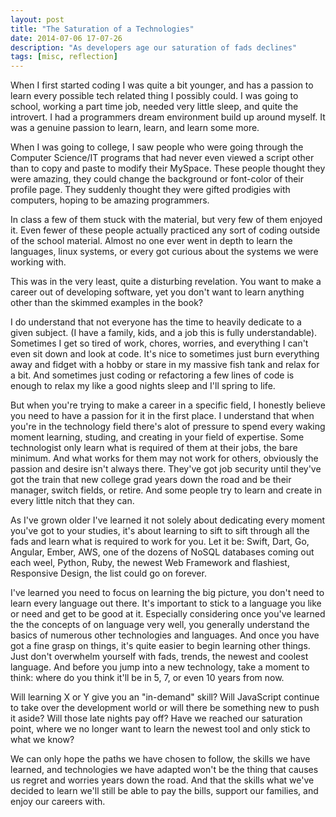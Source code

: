 ```yaml
---
layout: post
title: "The Saturation of a Technologies"
date: 2014-07-06 17-07-26
description: "As developers age our saturation of fads declines"
tags: [misc, reflection]
---
```

When I first started coding I was quite a bit younger, and has a passion to learn every possible tech related thing I possibly could. I was going to school, working a part time job, needed very little sleep, and quite the introvert. I had a programmers dream environment build up around myself. It was a genuine passion to learn, learn, and learn some more.

When I was going to college, I saw people who were going through the Computer Science/IT programs that had never even viewed a script other than to copy and paste to modify their MySpace. These people thought they were amazing, they could change the background or font-color of their profile page. They suddenly thought they were gifted prodigies with computers, hoping to be amazing programmers.

In class a few of them stuck with the material, but very few of them enjoyed it. Even fewer of these people actually practiced any sort of coding outside of the school material. Almost no one ever went in depth to learn the languages, linux systems, or every got curious about the systems we were working with.

This was in the very least, quite a disturbing revelation. You want to make a career out of developing software, yet you don't want to learn anything other than the skimmed examples in the book?

I do understand that not everyone has the time to heavily dedicate to a given subject. (I have a family, kids, and a job this is fully understandable). Sometimes I get so tired of work, chores, worries, and everything I can't even sit down and look at code. It's nice to sometimes just burn everything away and fidget with a hobby or stare in my massive fish tank and relax for a bit. And sometimes just coding or refactoring a few lines of code is enough to relax my like a good nights sleep and I'll spring to life.

But when you're trying to make a career in a specific field, I honestly believe you need to have a passion for it in the first place. I understand that when you're in the technology field there's alot of pressure to spend every waking moment learning, studing, and creating in your field of expertise. Some technologist only learn what is required of them at their jobs, the bare minimum. And what works for them may not work for others, obviously the passion and desire isn't always there. They've got job security until they've got the train that new college grad years down the road and be their manager, switch fields, or retire. And some people try to learn and create in every little nitch that they can.

As I've grown older I've learned it not solely about dedicating every moment you've got to your studies, it's about learning to sift to sift through all the fads and learn what is required to work for you. Let it be: Swift, Dart, Go, Angular, Ember, AWS, one of the dozens of NoSQL databases coming out each weel, Python, Ruby, the newest Web Framework and flashiest, Responsive Design, the list could go on forever.

I've learned you need to focus on learning the big picture, you don't need to learn every language out there. It's important to stick to a language you like or need and get to be good at it. Especially considering once you've learned the the concepts of on language very well, you generally understand the basics of numerous other technologies and languages. And once you have got a fine grasp on things, it's quite  easier to begin learning other things. Just don't overwhelm yourself with fads, trends, the newest and coolest language. And before you jump into a new technology, take a moment to think: where do you think it'll be in 5, 7, or even 10 years from now.

Will learning X or Y give you an "in-demand" skill? Will JavaScript continue to take over the development world or will there be something new to push it aside? Will those late nights pay off? Have we reached our saturation point, where we no longer want to learn the newest tool and only stick to what we know?

We can only hope the paths we have chosen to follow, the skills we have learned, and technologies we have adapted won't be the thing that causes us regret and worries years down the road. And that the skills what we've decided to learn we'll still be able to pay the bills, support our families, and enjoy our careers with.

